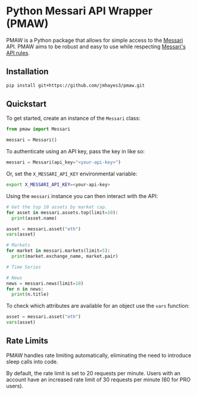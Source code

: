 # Python Messari API Wrapper (PMAW)

PMAW is a Python package that allows for simple access to the [Messari](https://messari.io) API.
PMAW aims to be robust and easy to use while respecting [Messari's API rules](https://messari.io/api/docs).

## Installation
```sh
pip install git+https://github.com/jmhayes3/pmaw.git
```

## Quickstart
To get started, create an instance of the ``Messari`` class:
```python
from pmaw import Messari

messari = Messari()
```

To authenticate using an API key, pass the key in like so:
```python
messari = Messari(api_key="<your-api-key>")
```

Or, set the ``X_MESSARI_API_KEY`` environmental variable:
```sh
export X_MESSARI_API_KEY=<your-api-key>
```

Using the ``messari`` instance you can then interact with the API:
```python
# Get the top 10 assets by market cap.
for asset in messari.assets.top(limit=10):
  print(asset.name)

asset = messari.asset("eth")
vars(asset)

# Markets
for market in messari.markets(limit=5):
  print(market.exchange_name, market.pair)

# Time Series

# News
news = messari.news(limit=10)
for n in news:
  print(n.title)
```

To check which attributes are available for an object use the ``vars`` function:
```python
asset = messari.asset("eth")
vars(asset)
```

## Rate Limits
PMAW handles rate limiting automatically, eliminating the need to introduce sleep calls into code.

By default, the rate limit is set to 20 requests per minute.
Users with an account have an increased rate limit of 30 requests per minute (60 for PRO users).
